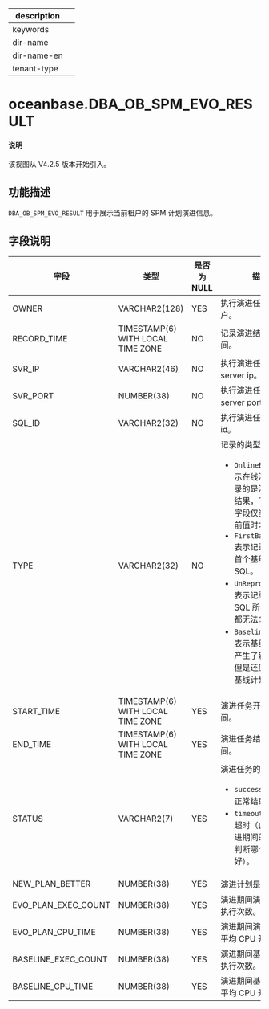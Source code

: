 |description||
|---|---|
|keywords||
|dir-name||
|dir-name-en||
|tenant-type||

# oceanbase.DBA_OB_SPM_EVO_RESULT

<main id="notice" type='explain'>
<h4>说明</h4>
<p>该视图从 V4.2.5 版本开始引入。</p>
</main>

## 功能描述

`DBA_OB_SPM_EVO_RESULT` 用于展示当前租户的 SPM 计划演进信息。

## 字段说明

| **字段** | **类型** | **是否为 NULL** | **描述** |
|----------|----------|-----------------|----------|
| OWNER               | VARCHAR2(128)                     | YES  | 执行演进任务的用户。 |
| RECORD_TIME         | TIMESTAMP(6) WITH LOCAL TIME ZONE | NO   | 记录演进结果的时间。 |
| SVR_IP              | VARCHAR2(46)                      | NO   | 执行演进任务的 server ip。 |
| SVR_PORT            | NUMBER(38)                        | NO   | 执行演进任务的 server port。 |
| SQL_ID              | VARCHAR2(32)                      | NO   | 执行演进任务的 sql id。 |
| TYPE                | VARCHAR2(32)                      | NO   | 记录的类型：<ul><li>`OnlineEvolve`：表示在线演进模式记录的是演进任务的结果，下面所有的字段仅当类型为当前值时才有效。</li><li>`FirstBaseline`: 表示记录的是生成首个基线的 SQL。</li><li>`UnReproducible`： 表示记录的是当前 SQL 所有的基线都无法复现。</li><li>`BaselineFirst`：表示基线优先模式产生了新的计划，但是还原并使用了基线计划。</li></ul> |
| START_TIME          | TIMESTAMP(6) WITH LOCAL TIME ZONE | YES  | 演进任务开始的时间。 |
| END_TIME            | TIMESTAMP(6) WITH LOCAL TIME ZONE | YES  | 演进任务结束的时间。 |
| STATUS              | VARCHAR2(7)                       | YES  | 演进任务的状态：<ul><li>`success`:演进任务正常结束。</li><li>`timeout`: 演进任务超时（此时根据演进期间的执行信息判断哪个计划更好）。 |
| NEW_PLAN_BETTER     | NUMBER(38)                        | YES  | 演进计划是否更优。 |
| EVO_PLAN_EXEC_COUNT | NUMBER(38)                        | YES  | 演进期间演进计划的执行次数。 |
| EVO_PLAN_CPU_TIME   | NUMBER(38)                        | YES  | 演进期间演进计划的平均 CPU 开销。 |
| BASELINE_EXEC_COUNT | NUMBER(38)                        | YES  | 演进期间基线计划的执行次数。 |
| BASELINE_CPU_TIME   | NUMBER(38)                        | YES  | 演进期间基线计划的平均 CPU 开销。 |
